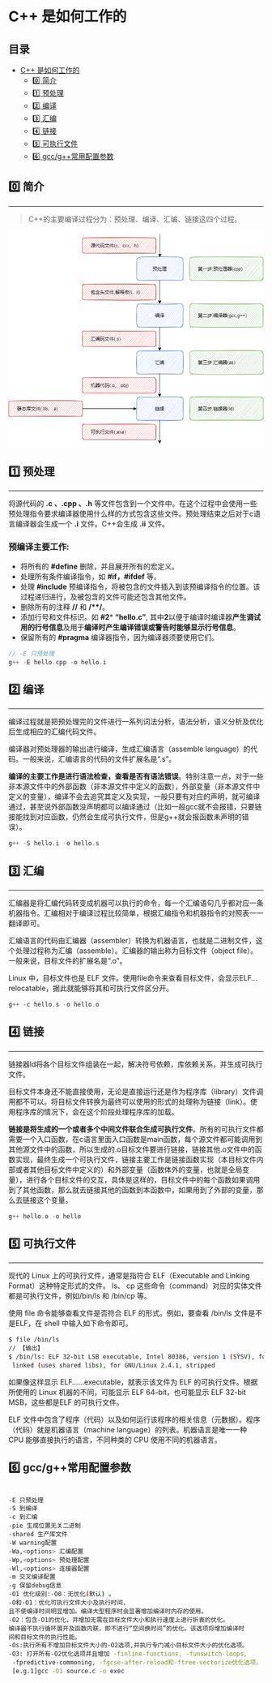 # C++ 是如何工作的  

<h2>
    目录
</h2>


- [C++ 是如何工作的](#c-是如何工作的)
  - [:zero: 简介](#zero-简介)
  - [:one: 预处理](#one-预处理)
  - [:two: 编译](#two-编译)
  - [:three: 汇编](#three-汇编)
  - [:four: 链接](#four-链接)
  - [:five: 可执行文件](#five-可执行文件)
  - [:six: gcc/g++常用配置参数](#six-gccg常用配置参数)

## :zero: 简介

---

> C++的主要编译过程分为：预处理、编译、汇编、链接这四个过程。

<div align=center>
<img src="../assets/cpp_working_intro.png">
</div>

## :one: 预处理

---

将源代码的 **.c 、.cpp 、.h** 等文件包含到一个文件中。在这个过程中会使用一些预处理指令要求编译器使用什么样的方式包含这些文件。预处理结束之后对于c语言编译器会生成一个 **.i** 文件。C++会生成 **.ii** 文件。

<h3>预编译主要工作:</h3>

+ 将所有的 **#define** 删除，并且展开所有的宏定义。
+ 处理所有条件编译指令，如 **#if，#ifdef** 等。
+ 处理 **#include** 预编译指令，将被包含的文件插入到该预编译指令的位置。该过程递归进行，及被包含的文件可能还包含其他文件。
+ 删除所有的注释 **//** 和 **\/\*\*\/**。
+ 添加行号和文件标识。如 **#2*** **“hello.c”**, 其中**2**以便于编译时编译器**产生调试用的行号信息**及用于**编译时产生编译错误或警告时能够显示行号信息**。
+ 保留所有的 **#pragma** 编译器指令，因为编译器须要使用它们。

``` c++
// -E 只预处理
g++ -E hello.cpp -o hello.i
```


## :two: 编译

---
编译过程就是把预处理完的文件进行一系列词法分析，语法分析，语义分析及优化后生成相应的汇编代码文件。

编译器对预处理器的输出进行编译，生成汇编语言（assemble language）的代码。一般来说，汇编语言的代码的文件扩展名是“.s”。

**编译的主要工作是进行语法检查，查看是否有语法错误**。特别注意一点，对于一些非本源文件中的外部函数（非本源文件中定义的函数），外部变量（非本源文件中定义的变量），编译不会去追究其定义及实现，一般只要有对应的声明，就可编译通过，甚至说外部函数没声明都可以编译通过（比如一般gcc就不会报错，只要链接能找到对应函数，仍然会生成可执行文件，但是g++就会报函数未声明的错误）。

``` C++
g++ -S hello.i -o hello.s
```

## :three: 汇编

---

汇编器是将汇编代码转变成机器可以执行的命令，每一个汇编语句几乎都对应一条机器指令。汇编相对于编译过程比较简单，根据汇编指令和机器指令的对照表一一翻译即可。

汇编语言的代码由汇编器（assembler）转换为机器语言，也就是二进制文件，这个处理过程称为汇编（assemble）。汇编器的输出称为目标文件（object file）。一般来说，目标文件的扩展名是“.o”。

Linux 中，目标文件也是 ELF 文件。使用file命令来查看目标文件，会显示ELF…relocatable，据此就能够将其和可执行文件区分开。

```c++
g++ -c hello.s -o hello.o
```


## :four: 链接

---

链接器ld将各个目标文件组装在一起，解决符号依赖，库依赖关系，并生成可执行文件。

目标文件本身还不能直接使用，无论是直接运行还是作为程序库（library）文件调用都不可以。将目标文件转换为最终可以使用的形式的处理称为链接（link）。使用程序库的情况下，会在这个阶段处理程序库的加载。


**链接是将生成的一个或者多个中间文件联合生成可执行文件**。所有的可执行文件都需要一个入口函数，在c语言里面入口函数是main函数，每个源文件都可能调用到其他源文件中的函数，所以生成的.o目标文件要进行链接，链接其他.o文件中的函数实现，最终生成一个可执行文件，链接主要工作是链接函数实现（本目标文件内部或者其他目标文件中定义的）和外部变量（函数体外的变量，也就是全局变量），进行各个目标文件的交互，具体是这样的，目标文件中的每个函数如果调用到了其他函数，那么就去链接其他的函数到本函数中，如果用到了外部的变量，那么去链接这个变量。

```C++
g++ hello.o -o hello
```

## :five: 可执行文件

---
现代的 Linux 上的可执行文件，通常是指符合 ELF（Executable and Linking Format）这种特定形式的文件。 ls、 cp 这些命令（command）对应的实体文件都是可执行文件，例如/bin/ls 和 /bin/cp 等。

使用 file 命令能够查看文件是否符合 ELF 的形式。例如，要查看 /bin/ls 文件是不是ELF，在 shell 中输入如下命令即可。

```Bash
$ file /bin/ls 
// 【输出】
$ /bin/ls: ELF 32-bit LSB executable, Intel 80386, version 1 (SYSV), for GNU/Linux 2.4.1, dynamically 
 linked (uses shared libs), for GNU/Linux 2.4.1, stripped
```

如果像这样显示 ELF……executable，就表示该文件为 ELF 的可执行文件。根据所使用的 Linux 机器的不同，可能显示 ELF 64-bit，也可能显示 ELF 32-bit MSB，这些都是ELF 的可执行文件。

ELF 文件中包含了程序（代码）以及如何运行该程序的相关信息（元数据）。程序（代码）就是机器语言（machine language）的列表。机器语言是唯一一种 CPU 能够直接执行的语言，不同种类的 CPU 使用不同的机器语言。

## :six: gcc/g++常用配置参数

``` Bash

-E 只预处理
-S 到编译
-c 到汇编
-pie 生成位置无关二进制
-shared 生产库文件
-W warning配置
-Wa,<options> 汇编配置
-Wp,<options> 预处理配置
-Wl,<options> 连接器配置
-m 交叉编译配置
-g 保留debug信息
-O1 优化级别:-O0：无优化(默认) 。 
-O和-O1：优化可执行文件大小及执行时间，
且不使编译时间明显增加。编译大型程序时会显著增加编译时内存的使用。 
-O2：包含-O1的优化，并增加无需在目标文件大小和执行速度上进行折衷的优化。
编译器不执行循环展开及函数内联，即不进行“空间换时间”的优化。该选项将增加编译时
间和目标文件的执行性能。
-Os:执行所有不增加目标文件大小的-O2选项,并执行专门减小目标文件大小的优化选项。 
-O3: 打开所有-O2优化选项并且增加 -finline-functions, -funswitch-loops,
 -fpredictive-commoning, -fgcse-after-reload和-ftree-vectorize优化选项。
 [e.g.1]gcc -O1 source.c -o exec

```